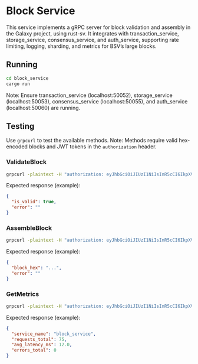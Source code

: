 # Block Service

This service implements a gRPC server for block validation and assembly in the Galaxy project, using rust-sv. It integrates with transaction_service, storage_service, consensus_service, and auth_service, supporting rate limiting, logging, sharding, and metrics for BSV’s large blocks.

## Running
```bash
cd block_service
cargo run
```
Note: Ensure transaction_service (localhost:50052), storage_service (localhost:50053), consensus_service (localhost:50055), and auth_service (localhost:50060) are running.

## Testing
Use `grpcurl` to test the available methods. Note: Methods require valid hex-encoded blocks and JWT tokens in the `authorization` header.

### ValidateBlock
```bash
grpcurl -plaintext -H "authorization: eyJhbGciOiJIUzI1NiIsInR5cCI6IkpXVCJ9.eyJzdWIiOiJ1c2VyMSIsInJvbGUiOiJjbGllbnQiLCJleHAiOjE5MjA2NzY1MDl9.8X8z7z3Y8Qz5z5z7z3Y8Qz5z5z7z3Y8Qz5z5z7z3Y8Q" -d '{"block_hex": "01000000000000000000000000000000000000000000000000000000000000000000000000000000000000000000000000000000000000000000000000000000000000000000ffffffff"}' localhost:50054 block.Block/ValidateBlock
```
Expected response (example):
```json
{
  "is_valid": true,
  "error": ""
}
```

### AssembleBlock
```bash
grpcurl -plaintext -H "authorization: eyJhbGciOiJIUzI1NiIsInR5cCI6IkpXVCJ9.eyJzdWIiOiJ1c2VyMSIsInJvbGUiOiJjbGllbnQiLCJleHAiOjE5MjA2NzY1MDl9.8X8z7z3Y8Qz5z5z7z3Y8Qz5z5z7z3Y8Qz5z5z7z3Y8Q" -d '{"tx_hexes": ["01000000010000000000000000000000000000000000000000000000000000000000000000ffffffff0100ffffffff0100ffffffff"]}' localhost:50054 block.Block/AssembleBlock
```
Expected response (example):
```json
{
  "block_hex": "...",
  "error": ""
}
```

### GetMetrics
```bash
grpcurl -plaintext -H "authorization: eyJhbGciOiJIUzI1NiIsInR5cCI6IkpXVCJ9.eyJzdWIiOiJ1c2VyMSIsInJvbGUiOiJjbGllbnQiLCJleHAiOjE5MjA2NzY1MDl9.8X8z7z3Y8Qz5z5z7z3Y8Qz5z5z7z3Y8Qz5z5z7z3Y8Q" -d '{}' localhost:50054 block.Block/GetMetrics
```
Expected response (example):
```json
{
  "service_name": "block_service",
  "requests_total": 75,
  "avg_latency_ms": 12.0,
  "errors_total": 0
}
```
